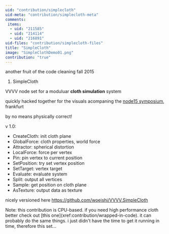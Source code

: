 ```yaml
---
uid: "contribution/simplecloth"
uid-meta: "contribution/simplecloth-meta"
comments: 
 items: 
  - uid: "211585"
  - uid: "214114"
  - uid: "216891"
uid-files: "contribution/simplecloth-files"
title: "SimpleCloth"
image: "SimpleClothDemo01.png"
contribution: "true"
---
```


another fruit of the code cleaning fall 2015

1.  SimpleCloth
VVVV node set for a moduluar **cloth simulation** system

quickly hacked together for the visuals acompaning the [node15 symposium](http://node15.vvvv.org/program/wrapped-in-code-the-informed-body-symposium), frankfurt

by no means physically correct!

v 1.0:

* CreateCloth: init cloth plane
* GlobalForce: cloth properties, world force
* Attractor: spherical distortion
* LocalForce: force per vertex
* Pin: pin vertex to current position
* SetPosition: try set vertex position
* SetTarget: vertex target
* Evaluate: evaluate system
* Split: output all vertices
* Sample: get position on cloth plane
* AsTexture: output data as texture

nicely versioned here
<https://github.com/woeishi/VVVV.SimpleCloth>

<div class="box">
Note:
this contribution is CPU-based. if you need high performance cloth better check out [this one](xref:contribution/wrapped-in-code). it can probably do the same things. 
i just didn't have the time to get it running in time, therefore this set...
</div>

